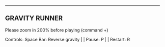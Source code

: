 ---------------
GRAVITY RUNNER
---------------

Please zoom in 200% before playing (command +) 

Controls:
 Space Bar: Reverse gravity |
| Pause: P |
| Restart: R 


